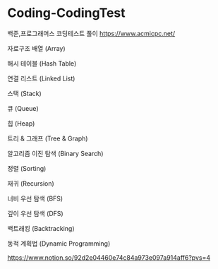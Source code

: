 # Coding-CodingTest
백준,프로그래머스 코딩테스트 풀이
https://www.acmicpc.net/

자료구조
배열 (Array)

해시 테이블 (Hash Table)

연결 리스트 (Linked List)

스택 (Stack)

큐 (Queue)

힙 (Heap)

트리 & 그래프 (Tree & Graph)

알고리즘
이진 탐색 (Binary Search)

정렬 (Sorting)

재귀 (Recursion)

너비 우선 탐색 (BFS)

깊이 우선 탐색 (DFS)

백트래킹 (Backtracking)


동적 계획법 (Dynamic Programming)

https://www.notion.so/92d2e04460e74c84a973e097a914aff6?pvs=4
